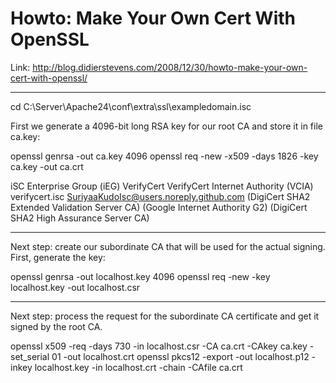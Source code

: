 # Howto: Make Your Own Cert With OpenSSL

Link: http://blog.didierstevens.com/2008/12/30/howto-make-your-own-cert-with-openssl/

----

cd C:\Server\Apache24\conf\extra\ssl\exampledomain.isc

First we generate a 4096-bit long RSA key for our root CA and store it in file ca.key:

openssl genrsa -out ca.key 4096
openssl req -new -x509 -days 1826 -key ca.key -out ca.crt

iSC Enterprise Group (iEG)
VerifyCert
VerifyCert Internet Authority (VCIA)
verifycert.isc
SuriyaaKudoIsc@users.noreply.github.com
(DigiCert SHA2 Extended Validation Server CA)
(Google Internet Authority G2)
(DigiCert SHA2 High Assurance Server CA)

----

Next step: create our subordinate CA that will be used for the actual signing. First, generate the key:

openssl genrsa -out localhost.key 4096
openssl req -new -key localhost.key -out localhost.csr

----

Next step: process the request for the subordinate CA certificate and get it signed by the root CA.

openssl x509 -req -days 730 -in localhost.csr -CA ca.crt -CAkey ca.key -set_serial 01 -out localhost.crt
openssl pkcs12 -export -out localhost.p12 -inkey localhost.key -in localhost.crt -chain -CAfile ca.crt

